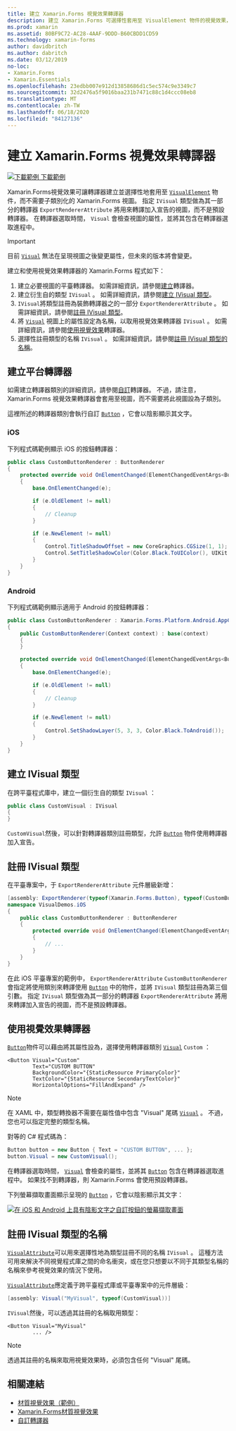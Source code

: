 ```yaml
---
title: 建立 Xamarin.Forms 視覺效果轉譯器
description: 建立 Xamarin.Forms 可選擇性套用至 VisualElement 物件的視覺效果，而不需要子類別化 Xamarin.Forms 視圖。
ms.prod: xamarin
ms.assetid: 80BF9C72-AC28-4AAF-9DDD-B60CBDD1CD59
ms.technology: xamarin-forms
author: davidbritch
ms.author: dabritch
ms.date: 03/12/2019
no-loc:
- Xamarin.Forms
- Xamarin.Essentials
ms.openlocfilehash: 23edbb007e912d13858686d1c5ec574c9e3349c7
ms.sourcegitcommit: 32d2476a5f9016baa231b7471c88c1d4ccc08eb8
ms.translationtype: MT
ms.contentlocale: zh-TW
ms.lasthandoff: 06/18/2020
ms.locfileid: "84127136"
---
```

# <a name="create-a-xamarinforms-visual-renderer"></a>建立 Xamarin.Forms 視覺效果轉譯器

[![下載範例 ](~/media/shared/download.png) 下載範例](https://docs.microsoft.com/samples/xamarin/xamarin-forms-samples/userinterface-visualdemos)

Xamarin.Forms視覺效果可讓轉譯器建立並選擇性地套用至 [`VisualElement`](xref:Xamarin.Forms.VisualElement) 物件，而不需要子類別化的 Xamarin.Forms 視圖。 指定 `IVisual` 類型做為其一部分的轉譯器 `ExportRendererAttribute` 將用來轉譯加入宣告的視圖，而不是預設轉譯器。 在轉譯器選取時間， `Visual` 會檢查視圖的屬性，並將其包含在轉譯器選取進程中。

> [!IMPORTANT]
> 目前 [`Visual`](xref:Xamarin.Forms.VisualElement.Visual) 無法在呈現視圖之後變更屬性，但未來的版本將會變更。

建立和使用視覺效果轉譯器的 Xamarin.Forms 程式如下：

1. 建立必要視圖的平臺轉譯器。 如需詳細資訊，請參閱[建立](#create-platform-renderers)轉譯器。
1. 建立衍生自的類型 `IVisual` 。 如需詳細資訊，請參閱[建立 IVisual 類型](#create-an-ivisual-type)。
1. `IVisual`將類型註冊為裝飾轉譯器之的一部分 `ExportRendererAttribute` 。 如需詳細資訊，請參閱[註冊 IVisual 類型](#register-the-ivisual-type)。
1. 將 [`Visual`](xref:Xamarin.Forms.VisualElement.Visual) 視圖上的屬性設定為名稱，以取用視覺效果轉譯器 `IVisual` 。 如需詳細資訊，請參閱[使用視覺效果](#consume-the-visual-renderer)轉譯器。
1. 選擇性註冊類型的名稱 `IVisual` 。 如需詳細資訊，請參閱[註冊 IVisual 類型的名稱](#register-a-name-for-the-ivisual-type)。

## <a name="create-platform-renderers"></a>建立平台轉譯器

如需建立轉譯器類別的詳細資訊，請參閱[自訂](~/xamarin-forms/app-fundamentals/custom-renderer/index.md)轉譯器。 不過，請注意， Xamarin.Forms 視覺效果轉譯器會套用至視圖，而不需要將此視圖設為子類別。

這裡所述的轉譯器類別會執行自訂 [`Button`](xref:Xamarin.Forms.Button) ，它會以陰影顯示其文字。

### <a name="ios"></a>iOS

下列程式碼範例顯示 iOS 的按鈕轉譯器：

```csharp
public class CustomButtonRenderer : ButtonRenderer
{
    protected override void OnElementChanged(ElementChangedEventArgs<Button> e)
    {
        base.OnElementChanged(e);

        if (e.OldElement != null)
        {
            // Cleanup
        }

        if (e.NewElement != null)
        {
            Control.TitleShadowOffset = new CoreGraphics.CGSize(1, 1);
            Control.SetTitleShadowColor(Color.Black.ToUIColor(), UIKit.UIControlState.Normal);
        }
    }
}
```

### <a name="android"></a>Android

下列程式碼範例顯示適用于 Android 的按鈕轉譯器：

```csharp
public class CustomButtonRenderer : Xamarin.Forms.Platform.Android.AppCompat.ButtonRenderer
{
    public CustomButtonRenderer(Context context) : base(context)
    {
    }

    protected override void OnElementChanged(ElementChangedEventArgs<Button> e)
    {
        base.OnElementChanged(e);

        if (e.OldElement != null)
        {
            // Cleanup
        }

        if (e.NewElement != null)
        {
            Control.SetShadowLayer(5, 3, 3, Color.Black.ToAndroid());
        }
    }
}
```

## <a name="create-an-ivisual-type"></a>建立 IVisual 類型

在跨平臺程式庫中，建立一個衍生自的類型 `IVisual` ：

```csharp
public class CustomVisual : IVisual
{
}
```

`CustomVisual`然後，可以針對轉譯器類別註冊類型，允許 [`Button`](xref:Xamarin.Forms.Button) 物件使用轉譯器加入宣告。

## <a name="register-the-ivisual-type"></a>註冊 IVisual 類型

在平臺專案中，于 `ExportRendererAttribute` 元件層級新增：

```csharp
[assembly: ExportRenderer(typeof(Xamarin.Forms.Button), typeof(CustomButtonRenderer), new[] { typeof(CustomVisual) })]
namespace VisualDemos.iOS
{
    public class CustomButtonRenderer : ButtonRenderer
    {
        protected override void OnElementChanged(ElementChangedEventArgs<Button> e)
        {
            // ...
        }
    }
}
```

在此 iOS 平臺專案的範例中， `ExportRendererAttribute` `CustomButtonRenderer` 會指定將使用類別來轉譯使用 [`Button`](xref:Xamarin.Forms.Button) 中的物件，並將 `IVisual` 類型註冊為第三個引數。 指定 `IVisual` 類型做為其一部分的轉譯器 `ExportRendererAttribute` 將用來轉譯加入宣告的視圖，而不是預設轉譯器。

## <a name="consume-the-visual-renderer"></a>使用視覺效果轉譯器

[`Button`](xref:Xamarin.Forms.Button)物件可以藉由將其屬性設為，選擇使用轉譯器類別 [`Visual`](xref:Xamarin.Forms.VisualElement.Visual) `Custom` ：

```xaml
<Button Visual="Custom"
        Text="CUSTOM BUTTON"
        BackgroundColor="{StaticResource PrimaryColor}"
        TextColor="{StaticResource SecondaryTextColor}"
        HorizontalOptions="FillAndExpand" />
```

> [!NOTE]
> 在 XAML 中，類型轉換器不需要在屬性值中包含 "Visual" 尾碼 [`Visual`](xref:Xamarin.Forms.VisualElement.Visual) 。 不過，您也可以指定完整的類型名稱。

對等的 C# 程式碼為：

```csharp
Button button = new Button { Text = "CUSTOM BUTTON", ... };
button.Visual = new CustomVisual();
```

在轉譯器選取時間， [`Visual`](xref:Xamarin.Forms.VisualElement.Visual) 會檢查的屬性，並將其 [`Button`](xref:Xamarin.Forms.Button) 包含在轉譯器選取進程中。 如果找不到轉譯器，則 Xamarin.Forms 會使用預設轉譯器。

下列螢幕擷取畫面顯示呈現的 [`Button`](xref:Xamarin.Forms.Button) ，它會以陰影顯示其文字：

[![在 iOS 和 Android 上具有陰影文字之自訂按鈕的螢幕擷取畫面](material-visual-images/custom-button.png "具有陰影文字的按鈕")](material-visual-images/custom-button-large.png#lightbox)

## <a name="register-a-name-for-the-ivisual-type"></a>註冊 IVisual 類型的名稱

[`VisualAttribute`](xref:Xamarin.Forms.VisualAttribute)可以用來選擇性地為類型註冊不同的名稱 `IVisual` 。 這種方法可用來解決不同視覺程式庫之間的命名衝突，或在您只想要以不同于其類型名稱的名稱來參考視覺效果的情況下使用。

[`VisualAttribute`](xref:Xamarin.Forms.VisualAttribute)應定義于跨平臺程式庫或平臺專案中的元件層級：

```csharp
[assembly: Visual("MyVisual", typeof(CustomVisual))]
```

`IVisual`然後，可以透過其註冊的名稱取用類型：

```xaml
<Button Visual="MyVisual"
        ... />
```

> [!NOTE]
> 透過其註冊的名稱來取用視覺效果時，必須包含任何 "Visual" 尾碼。

## <a name="related-links"></a>相關連結

- [材質視覺效果（範例）](https://docs.microsoft.com/samples/xamarin/xamarin-forms-samples/userinterface-visualdemos)
- [Xamarin.Forms材質視覺效果](material-visual.md)
- [自訂轉譯器](~/xamarin-forms/app-fundamentals/custom-renderer/index.md)
